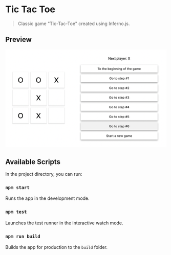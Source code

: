 # Tic Tac Toe

> Classic game "Tic-Tac-Toe" created using Inferno.js.

## Preview

<img src="./tic-tac-toe.png" alt="Tic Tac Toe" />

## Available Scripts

In the project directory, you can run:

### `npm start`

Runs the app in the development mode.

### `npm test`

Launches the test runner in the interactive watch mode.

### `npm run build`

Builds the app for production to the `build` folder.
